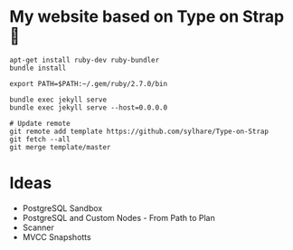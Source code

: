 # My website based on Type on Strap 🎨

```
apt-get install ruby-dev ruby-bundler
bundle install

export PATH=$PATH:~/.gem/ruby/2.7.0/bin

bundle exec jekyll serve
bundle exec jekyll serve --host=0.0.0.0

# Update remote
git remote add template https://github.com/sylhare/Type-on-Strap
git fetch --all
git merge template/master
```

# Ideas
* PostgreSQL Sandbox
* PostgreSQL and Custom Nodes - From Path to Plan
* Scanner
* MVCC Snapshotts

